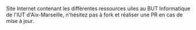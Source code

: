 Site Internet contenant les différentes ressources uiles au BUT Informatique de l'IUT d'Aix-Marseille, n'hésitez pas à fork et réaliser une PR en cas de mise à jour.
